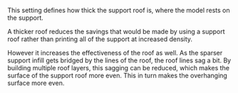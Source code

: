 This setting defines how thick the support roof is, where the model rests on the support.

A thicker roof reduces the savings that would be made by using a support roof rather than printing all of the support at increased density.

However it increases the effectiveness of the roof as well. As the sparser support infill gets bridged by the lines of the roof, the roof lines sag a bit. By building multiple roof layers, this sagging can be reduced, which makes the surface of the support roof more even. This in turn makes the overhanging surface more even.